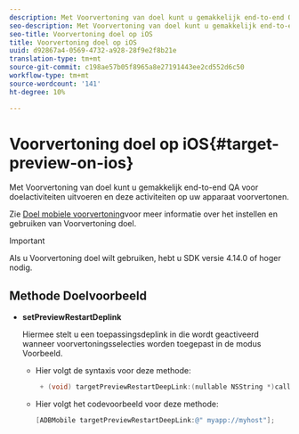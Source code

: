 ```yaml
---
description: Met Voorvertoning van doel kunt u gemakkelijk end-to-end QA voor doelactiviteiten uitvoeren en deze activiteiten op uw apparaat voorvertonen.
seo-description: Met Voorvertoning van doel kunt u gemakkelijk end-to-end QA voor doelactiviteiten uitvoeren en deze activiteiten op uw apparaat voorvertonen.
seo-title: Voorvertoning doel op iOS
title: Voorvertoning doel op iOS
uuid: d92867a4-0569-4732-a928-28f9e2f8b21e
translation-type: tm+mt
source-git-commit: c198ae57b05f8965a8e27191443ee2cd552d6c50
workflow-type: tm+mt
source-wordcount: '141'
ht-degree: 10%

---
```



# Voorvertoning doel op iOS{#target-preview-on-ios}

Met Voorvertoning van doel kunt u gemakkelijk end-to-end QA voor doelactiviteiten uitvoeren en deze activiteiten op uw apparaat voorvertonen.

Zie [Doel mobiele voorvertoning](https://docs.adobe.com/content/help/en/target/using/implement-target/mobile-apps/target-mobile-preview.html)voor meer informatie over het instellen en gebruiken van Voorvertoning doel.

>[!IMPORTANT]
>
>Als u Voorvertoning doel wilt gebruiken, hebt u SDK versie 4.14.0 of hoger nodig.

## Methode Doelvoorbeeld

* **setPreviewRestartDeplink**

   Hiermee stelt u een toepassingsdeplink in die wordt geactiveerd wanneer voorvertoningsselecties worden toegepast in de modus Voorbeeld.

   * Hier volgt de syntaxis voor deze methode:

      ```objective-c
       + (void) targetPreviewRestartDeepLink:(nullable NSString *)callbackURL;
      ```

   * Hier volgt het codevoorbeeld voor deze methode:

      ```objective-c
      [ADBMobile targetPreviewRestartDeepLink:@" myapp://myhost"]; 
      ```
